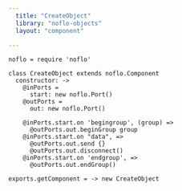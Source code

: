 ```yaml
---
  title: "CreateObject"
  library: "noflo-objects"
  layout: "component"

---
```


    noflo = require 'noflo'
    
    class CreateObject extends noflo.Component
      constructor: ->
        @inPorts =
          start: new noflo.Port()
        @outPorts =
          out: new noflo.Port()
    
        @inPorts.start.on 'begingroup', (group) =>
          @outPorts.out.beginGroup group
        @inPorts.start.on "data", =>
          @outPorts.out.send {}
          @outPorts.out.disconnect()
        @inPorts.start.on 'endgroup', =>
          @outPorts.out.endGroup()
    
    exports.getComponent = -> new CreateObject
    
